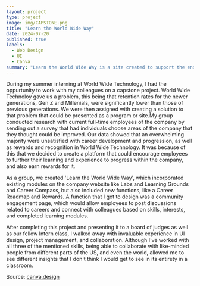 ```yaml
---
layout: project
type: project
image: img/CAPSTONE.png
title: "Learn the World Wide Way"
date: 2024-07-20
published: true
labels:
  - Web Design
  - UI
  - Canva
summary: "Learn the World Wide Way is a site created to support the endeavors and career progression of employees in order to increase employee retention at World Wide Technology."
---
```


During my summer interning at World Wide Technology, I had the oppurtunity to work with my colleagues on a capstone project. World Wide Technoloy gave us a problem, this being that retention rates for the newer generations, Gen Z and Millenials, were significantly lower than those of previous generations. We were then assigned with creating a solution to that problem that could be presented as a program or site.My group conducted research with current full-time employees of the company by sending out a survey that had individuals choose areas of the company that they thought could be improved. Our data showed that an overwhelming majority were unsatisfied with career development and progression, as well as rewards and recognition in World Wide Technology. It was because of this that we decided to create a platform that could encourage employees to further their learning and experience to progress within the company, and also earn rewards for it.

As a group, we created 'Learn the World Wide Way', which incorporated existing modules on the company website like Labs and Learning Grounds and Career Compass, but also included new functions, like a Career Roadmap and Rewards. A function that I got to design was a community engagement page, which would allow employees to post discussions related to careers and connect with colleagues based on skills, interests, and completed learning modules. 

After completing this project and presenting it to a board of judges as well as our fellow Intern class, I walked away with invaluable experience in UI design, project management, and collaboration. Although I've worked with all three of the mentioned skills, being able to collaborate with like-minded people from different parts of the US, and even the world, allowed me to see different insights that I don't think I would get to see in its entirety in a classroom. 

Source: <a href="https://www.canva.com/design/DAGIyh_YhBY/AsFr-OXPPiV3QE9zWbl-NQ/edit?utm_content=DAGIyh_YhBY&utm_campaign=designshare&utm_medium=link2&utm_source=sharebutton"><i class="large github icon "></i>canva.design</a>
